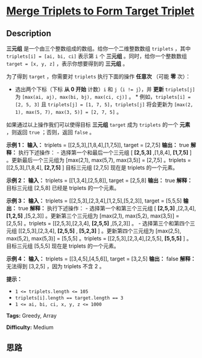 # [Merge Triplets to Form Target Triplet][title]

## Description

**三元组** 是一个由三个整数组成的数组。给你一个二维整数数组 `triplets` ，其中 `triplets[i] = [ai, bi, ci]`
表示第 `i` 个 **三元组** 。同时，给你一个整数数组 `target = [x, y, z]` ，表示你想要得到的 **三元组** 。

为了得到 `target` ，你需要对 `triplets` 执行下面的操作 **任意次** （可能 **零** 次）：

  * 选出两个下标（下标 **从 0 开始** 计数）`i` 和 `j`（`i != j`），并 **更新** `triplets[j]` 为 `[max(ai, aj), max(bi, bj), max(ci, cj)]` 。     * 例如，`triplets[i] = [2, 5, 3]` 且 `triplets[j] = [1, 7, 5]`，`triplets[j]` 将会更新为 `[max(2, 1), max(5, 7), max(3, 5)] = [2, 7, 5]` 。

如果通过以上操作我们可以使得目标 **三元组** `target` 成为 `triplets` 的一个 **元素** ，则返回 `true` ；否则，返回
`false` 。

**示例 1：**
            **输入：** triplets = [[2,5,3],[1,8,4],[1,7,5]], target = [2,7,5]    **输出：** true    **解释：** 执行下述操作：    - 选择第一个和最后一个三元组 [ **[2,5,3]** ,[1,8,4], **[1,7,5]** ] 。更新最后一个三元组为 [max(2,1), max(5,7), max(3,5)] = [2,7,5] 。triplets = [[2,5,3],[1,8,4], **[2,7,5]** ]    目标三元组 [2,7,5] 现在是 triplets 的一个元素。    

**示例 2：**
            **输入：** triplets = [[1,3,4],[2,5,8]], target = [2,5,8]    **输出：** true    **解释：** 目标三元组 [2,5,8] 已经是 triplets 的一个元素。    

**示例 3：**
            **输入：** triplets = [[2,5,3],[2,3,4],[1,2,5],[5,2,3]], target = [5,5,5]    **输出：** true    **解释：** 执行下述操作：    - 选择第一个和第三个三元组 [ **[2,5,3]** ,[2,3,4], **[1,2,5]** ,[5,2,3]] 。更新第三个三元组为 [max(2,1), max(5,2), max(3,5)] = [2,5,5] 。triplets = [[2,5,3],[2,3,4], **[2,5,5]** ,[5,2,3]] 。    - 选择第三个和第四个三元组 [[2,5,3],[2,3,4], **[2,5,5]** , **[5,2,3]** ] 。更新第四个三元组为 [max(2,5), max(5,2), max(5,3)] = [5,5,5] 。triplets = [[2,5,3],[2,3,4],[2,5,5], **[5,5,5]** ] 。    目标三元组 [5,5,5] 现在是 triplets 的一个元素。    

**示例 4：**
            **输入：** triplets = [[3,4,5],[4,5,6]], target = [3,2,5]    **输出：** false    **解释：** 无法得到 [3,2,5] ，因为 triplets 不含 2 。    

**提示：**

  * `1 <= triplets.length <= 105`
  * `triplets[i].length == target.length == 3`
  * `1 <= ai, bi, ci, x, y, z <= 1000`


**Tags:** Greedy, Array

**Difficulty:** Medium

## 思路

[title]: https://leetcode-cn.com/problems/merge-triplets-to-form-target-triplet
